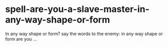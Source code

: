 # spell-are-you-a-slave-master-in-any-way-shape-or-form
In any way shape or form? say the words to the enemy: in any way shape or form are you ...

